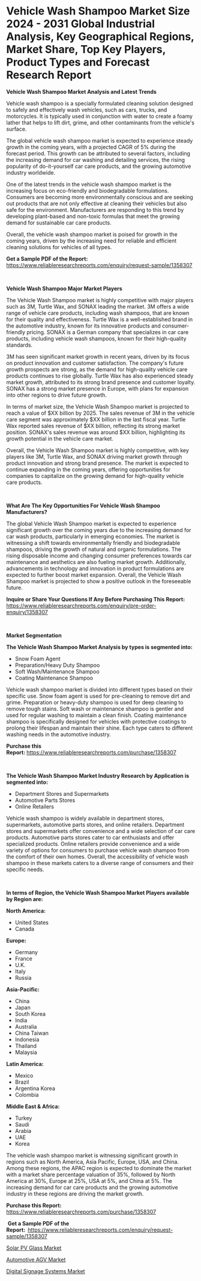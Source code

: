 <p><h1>Vehicle Wash Shampoo Market Size 2024 - 2031 Global Industrial Analysis, Key Geographical Regions, Market Share, Top Key Players, Product Types and Forecast Research Report</h1></p><p><strong>Vehicle Wash Shampoo Market Analysis and Latest Trends</strong></p>
<p><p>Vehicle wash shampoo is a specially formulated cleaning solution designed to safely and effectively wash vehicles, such as cars, trucks, and motorcycles. It is typically used in conjunction with water to create a foamy lather that helps to lift dirt, grime, and other contaminants from the vehicle's surface.</p><p>The global vehicle wash shampoo market is expected to experience steady growth in the coming years, with a projected CAGR of 5% during the forecast period. This growth can be attributed to several factors, including the increasing demand for car washing and detailing services, the rising popularity of do-it-yourself car care products, and the growing automotive industry worldwide.</p><p>One of the latest trends in the vehicle wash shampoo market is the increasing focus on eco-friendly and biodegradable formulations. Consumers are becoming more environmentally conscious and are seeking out products that are not only effective at cleaning their vehicles but also safe for the environment. Manufacturers are responding to this trend by developing plant-based and non-toxic formulas that meet the growing demand for sustainable car care products.</p><p>Overall, the vehicle wash shampoo market is poised for growth in the coming years, driven by the increasing need for reliable and efficient cleaning solutions for vehicles of all types.</p></p>
<p><strong>Get a Sample PDF of the Report:&nbsp;</strong> <a href="https://www.reliableresearchreports.com/enquiry/request-sample/1358307">https://www.reliableresearchreports.com/enquiry/request-sample/1358307</a></p>
<p>&nbsp;</p>
<p><strong>Vehicle Wash Shampoo Major Market Players</strong></p>
<p><p>The Vehicle Wash Shampoo market is highly competitive with major players such as 3M, Turtle Wax, and SONAX leading the market. 3M offers a wide range of vehicle care products, including wash shampoos, that are known for their quality and effectiveness. Turtle Wax is a well-established brand in the automotive industry, known for its innovative products and consumer-friendly pricing. SONAX is a German company that specializes in car care products, including vehicle wash shampoos, known for their high-quality standards.</p><p>3M has seen significant market growth in recent years, driven by its focus on product innovation and customer satisfaction. The company's future growth prospects are strong, as the demand for high-quality vehicle care products continues to rise globally. Turtle Wax has also experienced steady market growth, attributed to its strong brand presence and customer loyalty. SONAX has a strong market presence in Europe, with plans for expansion into other regions to drive future growth.</p><p>In terms of market size, the Vehicle Wash Shampoo market is projected to reach a value of $XX billion by 2025. The sales revenue of 3M in the vehicle care segment was approximately $XX billion in the last fiscal year. Turtle Wax reported sales revenue of $XX billion, reflecting its strong market position. SONAX's sales revenue was around $XX billion, highlighting its growth potential in the vehicle care market.</p><p>Overall, the Vehicle Wash Shampoo market is highly competitive, with key players like 3M, Turtle Wax, and SONAX driving market growth through product innovation and strong brand presence. The market is expected to continue expanding in the coming years, offering opportunities for companies to capitalize on the growing demand for high-quality vehicle care products.</p></p>
<p>&nbsp;</p>
<p><strong>What Are The Key Opportunities For Vehicle Wash Shampoo Manufacturers?</strong></p>
<p><p>The global Vehicle Wash Shampoo market is expected to experience significant growth over the coming years due to the increasing demand for car wash products, particularly in emerging economies. The market is witnessing a shift towards environmentally friendly and biodegradable shampoos, driving the growth of natural and organic formulations. The rising disposable income and changing consumer preferences towards car maintenance and aesthetics are also fueling market growth. Additionally, advancements in technology and innovation in product formulations are expected to further boost market expansion. Overall, the Vehicle Wash Shampoo market is projected to show a positive outlook in the foreseeable future.</p></p>
<p><strong>Inquire or Share Your Questions If Any Before Purchasing This Report:</strong> <a href="https://www.reliableresearchreports.com/enquiry/pre-order-enquiry/1358307">https://www.reliableresearchreports.com/enquiry/pre-order-enquiry/1358307</a></p>
<p>&nbsp;</p>
<p><strong>Market Segmentation</strong></p>
<p><strong>The Vehicle Wash Shampoo Market Analysis by types is segmented into:</strong></p>
<p><ul><li>Snow Foam Agent</li><li>Preparation/Heavy Duty Shampoo</li><li>Soft Wash/Maintenance Shampoo</li><li>Coating Maintenance Shampoo</li></ul></p>
<p><p>Vehicle wash shampoo market is divided into different types based on their specific use. Snow foam agent is used for pre-cleaning to remove dirt and grime. Preparation or heavy-duty shampoo is used for deep cleaning to remove tough stains. Soft wash or maintenance shampoo is gentler and used for regular washing to maintain a clean finish. Coating maintenance shampoo is specifically designed for vehicles with protective coatings to prolong their lifespan and maintain their shine. Each type caters to different washing needs in the automotive industry.</p></p>
<p><strong>Purchase this Report:&nbsp;</strong><a href="https://www.reliableresearchreports.com/purchase/1358307">https://www.reliableresearchreports.com/purchase/1358307</a></p>
<p>&nbsp;</p>
<p><strong>The Vehicle Wash Shampoo Market Industry Research by Application is segmented into:</strong></p>
<p><ul><li>Department Stores and Supermarkets</li><li>Automotive Parts Stores</li><li>Online Retailers</li></ul></p>
<p><p>Vehicle wash shampoo is widely available in department stores, supermarkets, automotive parts stores, and online retailers. Department stores and supermarkets offer convenience and a wide selection of car care products. Automotive parts stores cater to car enthusiasts and offer specialized products. Online retailers provide convenience and a wide variety of options for consumers to purchase vehicle wash shampoo from the comfort of their own homes. Overall, the accessibility of vehicle wash shampoo in these markets caters to a diverse range of consumers and their specific needs.</p></p>
<p>&nbsp;</p>
<p><strong>In terms of Region, the Vehicle Wash Shampoo Market Players available by Region are:</strong></p>
<p>
    <p> <strong> North America: </strong>
        <ul>
            <li>United States</li>
            <li>Canada</li>
        </ul>
        </p> 
    <p> <strong> Europe: </strong>
        <ul>
            <li>Germany</li>
            <li>France</li>
            <li>U.K.</li>
            <li>Italy</li>
            <li>Russia</li>
        </ul>
        </p> 
    <p> <strong> Asia-Pacific: </strong>
        <ul>
            <li>China</li>
            <li>Japan</li>
            <li>South Korea</li>
            <li>India</li>
            <li>Australia</li>
            <li>China Taiwan</li>
            <li>Indonesia</li>
            <li>Thailand</li>
            <li>Malaysia</li>
        </ul>
        </p> 
    <p> <strong> Latin America: </strong>
        <ul>
            <li>Mexico</li>
            <li>Brazil</li>
            <li>Argentina Korea</li>
            <li>Colombia</li>
        </ul>
        </p> 
    <p> <strong> Middle East & Africa: </strong>
        <ul>
            <li>Turkey</li>
            <li>Saudi</li>
            <li>Arabia</li>
            <li>UAE</li>
            <li>Korea</li>
        </ul>
    </p>
    </p>
<p><p>The vehicle wash shampoo market is witnessing significant growth in regions such as North America, Asia Pacific, Europe, USA, and China. Among these regions, the APAC region is expected to dominate the market with a market share percentage valuation of 35%, followed by North America at 30%, Europe at 25%, USA at 5%, and China at 5%. The increasing demand for car care products and the growing automotive industry in these regions are driving the market growth.</p></p>
<p><strong>Purchase this Report: </strong><a href="https://www.reliableresearchreports.com/purchase/1358307">https://www.reliableresearchreports.com/purchase/1358307</a></p>
<p>&nbsp;<strong>Get a Sample PDF of the Report:&nbsp;&nbsp;</strong><a href="https://www.reliableresearchreports.com/enquiry/request-sample/1358307">https://www.reliableresearchreports.com/enquiry/request-sample/1358307</a></p>
<p><strong></strong></p>
<p><p><a href="https://view.publitas.com/reportprime-1/solar-pv-glass-market-provides-detailed-segmentation-of-this-market-based-on-type-application-and-region-and-forecast-for-the-period-from-2023-2030/">Solar PV Glass Market</a></p><p><a href="https://view.publitas.com/reportprime-1/automotive-agv-market-centers-on-aspects-such-as-market-growth-market-share-market-opportunity-and-projected-forecasts-spanning-from-2023-to-2030/">Automotive AGV Market</a></p><p><a href="https://view.publitas.com/reportprime-1/digital-signage-systems-market-challenges-opportunities-and-growth-drivers-and-major-market-players-forecasted-for-period-from-2023-2030/">Digital Signage Systems Market</a></p></p>